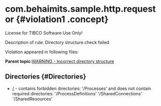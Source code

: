 # com.behaimits.sample.http.requestor {#violation1 .concept}

License for TIBCO Software Use Only!

Description of rule: Directory structure check failed

Violation appeared in following files:

**Parent topic:**[WARNING - Incorrect directory structure](../../../qa/rules/WARNING_-_Incorrect_directory_structure.md)

## Directories {#Directories}

-   [/](../../../projects/com.behaimits.sample.http.requestor/com.behaimits.sample.http.requestor.md) - contains forbidden directories: '/Processes' and does not contain required directories: '/ProcessDefinitions' '/SharedConnections' '/SharedResources'

